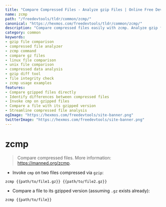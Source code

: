 ```yaml
---
title: "Compare Compressed Files - Analyze gzip Files | Online Free DevTools by Hexmos"
name: zcmp
path: "/freedevtools/tldr/common/zcmp/"
canonical: "https://hexmos.com/freedevtools/tldr/common/zcmp/"
description: "Compare compressed files easily with zcmp. Analyze gzip files and identify differences quickly. Free online tool, no registration required."
category: common
keywords:
- gzip file comparison
- compressed file analyzer
- zcmp command
- compare gz files
- linux file comparison
- unix file comparison
- compressed data analysis
- gzip diff tool
- file integrity check
- zcmp usage examples
features:
- Compare gzipped files directly
- Identify differences between compressed files
- Invoke cmp on gzipped files
- Compare a file with its gzipped version
- Streamline compressed file analysis
ogImage: "https://hexmos.com/freedevtools/site-banner.png"
twitterImage: "https://hexmos.com/freedevtools/site-banner.png"
---
```


# zcmp

> Compare compressed files.
> More information: <https://manned.org/zcmp>.

- Invoke `cmp` on two files compressed via `gzip`:

`zcmp {{path/to/file1.gz}} {{path/to/file2.gz}}`

- Compare a file to its gzipped version (assuming `.gz` exists already):

`zcmp {{path/to/file}}`

